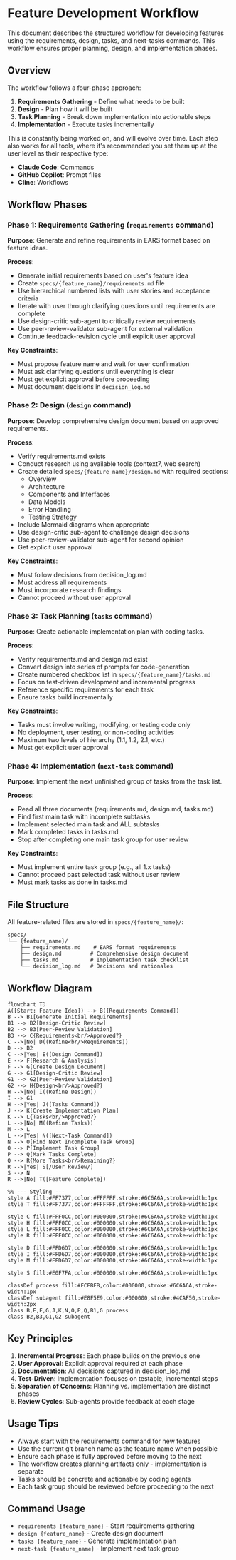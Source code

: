 # Feature Development Workflow

This document describes the structured workflow for developing features using the requirements, design, tasks, and next-tasks commands. This workflow ensures proper planning, design, and implementation phases.

## Overview

The workflow follows a four-phase approach:
1. **Requirements Gathering** - Define what needs to be built
2. **Design** - Plan how it will be built
3. **Task Planning** - Break down implementation into actionable steps
4. **Implementation** - Execute tasks incrementally

This is constantly being worked on, and will evolve over time. Each step also works for all tools, where it's recommended you set them up at the user level as their respective type:

- **Claude Code**: Commands
- **GitHub Copilot**: Prompt files
- **Cline**: Workflows

## Workflow Phases

### Phase 1: Requirements Gathering (`requirements` command)

**Purpose**: Generate and refine requirements in EARS format based on feature ideas.

**Process**:
- Generate initial requirements based on user's feature idea
- Create `specs/{feature_name}/requirements.md` file
- Use hierarchical numbered lists with user stories and acceptance criteria
- Iterate with user through clarifying questions until requirements are complete
- Use design-critic sub-agent to critically review requirements
- Use peer-review-validator sub-agent for external validation
- Continue feedback-revision cycle until explicit user approval

**Key Constraints**:
- Must propose feature name and wait for user confirmation
- Must ask clarifying questions until everything is clear
- Must get explicit approval before proceeding
- Must document decisions in `decision_log.md`

### Phase 2: Design (`design` command)

**Purpose**: Develop comprehensive design document based on approved requirements.

**Process**:
- Verify requirements.md exists
- Conduct research using available tools (context7, web search)
- Create detailed `specs/{feature_name}/design.md` with required sections:
  - Overview
  - Architecture
  - Components and Interfaces
  - Data Models
  - Error Handling
  - Testing Strategy
- Include Mermaid diagrams when appropriate
- Use design-critic sub-agent to challenge design decisions
- Use peer-review-validator sub-agent for second opinion
- Get explicit user approval

**Key Constraints**:
- Must follow decisions from decision_log.md
- Must address all requirements
- Must incorporate research findings
- Cannot proceed without user approval

### Phase 3: Task Planning (`tasks` command)

**Purpose**: Create actionable implementation plan with coding tasks.

**Process**:
- Verify requirements.md and design.md exist
- Convert design into series of prompts for code-generation
- Create numbered checkbox list in `specs/{feature_name}/tasks.md`
- Focus on test-driven development and incremental progress
- Reference specific requirements for each task
- Ensure tasks build incrementally

**Key Constraints**:
- Tasks must involve writing, modifying, or testing code only
- No deployment, user testing, or non-coding activities
- Maximum two levels of hierarchy (1.1, 1.2, 2.1, etc.)
- Must get explicit user approval

### Phase 4: Implementation (`next-task` command)

**Purpose**: Implement the next unfinished group of tasks from the task list.

**Process**:
- Read all three documents (requirements.md, design.md, tasks.md)
- Find first main task with incomplete subtasks
- Implement selected main task and ALL subtasks
- Mark completed tasks in tasks.md
- Stop after completing one main task group for user review

**Key Constraints**:
- Must implement entire task group (e.g., all 1.x tasks)
- Cannot proceed past selected task without user review
- Must mark tasks as done in tasks.md

## File Structure

All feature-related files are stored in `specs/{feature_name}/`:
```
specs/
└── {feature_name}/
    ├── requirements.md    # EARS format requirements
    ├── design.md         # Comprehensive design document
    ├── tasks.md          # Implementation task checklist
    └── decision_log.md   # Decisions and rationales
```

## Workflow Diagram

```mermaid
flowchart TD
A([Start: Feature Idea]) --> B([Requirements Command])
B --> B1[Generate Initial Requirements]
B1 --> B2[Design-Critic Review]
B2 --> B3[Peer-Review Validation]
B3 --> C{Requirements<br/>Approved?}
C -->|No| D((Refine<br/>Requirements))
D --> B2
C -->|Yes| E([Design Command])
E --> F[Research & Analysis]
F --> G[Create Design Document]
G --> G1[Design-Critic Review]
G1 --> G2[Peer-Review Validation]
G2 --> H{Design<br/>Approved?}
H -->|No| I((Refine Design))
I --> G1
H -->|Yes| J([Tasks Command])
J --> K[Create Implementation Plan]
K --> L{Tasks<br/>Approved?}
L -->|No| M((Refine Tasks))
M --> L
L -->|Yes| N([Next-Task Command])
N --> O[Find Next Incomplete Task Group]
O --> P[Implement Task Group]
P --> Q[Mark Tasks Complete]
Q --> R{More Tasks<br/>Remaining?}
R -->|Yes| S[/User Review/]
S --> N
R -->|No| T([Feature Complete])

%% --- Styling ---
style A fill:#FF7377,color:#FFFFFF,stroke:#6C6A6A,stroke-width:1px
style T fill:#FF7377,color:#FFFFFF,stroke:#6C6A6A,stroke-width:1px

style C fill:#FFF0CC,color:#000000,stroke:#6C6A6A,stroke-width:1px
style H fill:#FFF0CC,color:#000000,stroke:#6C6A6A,stroke-width:1px
style L fill:#FFF0CC,color:#000000,stroke:#6C6A6A,stroke-width:1px
style R fill:#FFF0CC,color:#000000,stroke:#6C6A6A,stroke-width:1px

style D fill:#FFD6D7,color:#000000,stroke:#6C6A6A,stroke-width:1px
style I fill:#FFD6D7,color:#000000,stroke:#6C6A6A,stroke-width:1px
style M fill:#FFD6D7,color:#000000,stroke:#6C6A6A,stroke-width:1px

style S fill:#E0F7FA,color:#000000,stroke:#6C6A6A,stroke-width:1px

classDef process fill:#FCFBFB,color:#000000,stroke:#6C6A6A,stroke-width:1px
classDef subagent fill:#E8F5E9,color:#000000,stroke:#4CAF50,stroke-width:2px
class B,E,F,G,J,K,N,O,P,Q,B1,G process
class B2,B3,G1,G2 subagent
```

## Key Principles

1. **Incremental Progress**: Each phase builds on the previous one
2. **User Approval**: Explicit approval required at each phase
3. **Documentation**: All decisions captured in decision_log.md
4. **Test-Driven**: Implementation focuses on testable, incremental steps
5. **Separation of Concerns**: Planning vs. implementation are distinct phases
6. **Review Cycles**: Sub-agents provide feedback at each stage

## Usage Tips

- Always start with the requirements command for new features
- Use the current git branch name as the feature name when possible
- Ensure each phase is fully approved before moving to the next
- The workflow creates planning artifacts only - implementation is separate
- Tasks should be concrete and actionable by coding agents
- Each task group should be reviewed before proceeding to the next

## Command Usage

- `requirements {feature_name}` - Start requirements gathering
- `design {feature_name}` - Create design document
- `tasks {feature_name}` - Generate implementation plan
- `next-task {feature_name}` - Implement next task group